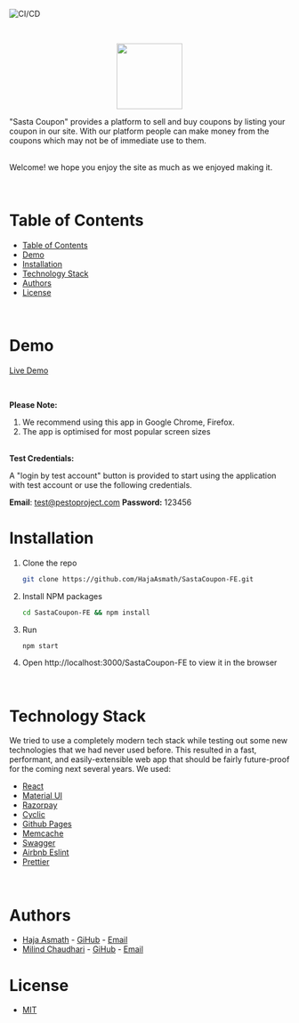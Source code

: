 ![CI/CD](https://github.com/hajaasmath/SastaCoupon-FE/workflows/SastaCoupon-FE-CI/CD/badge.svg)
<!-- PROJECT LOGO -->
<br />
<p align="center">
    <img src="https://i.postimg.cc/k4hsyZY1/Site-Icon.png" width="118px" >
</p>
"Sasta Coupon" provides a platform to sell and buy coupons by listing your coupon in our site. With our platform people can make money from the coupons which may not be of immediate use to them.
<br/>
<br/>

Welcome! we hope you enjoy the site as much as we enjoyed making it.

<!-- TABLE OF CONTENTS -->
<br/>

# Table of Contents

- [Table of Contents](#table-of-contents)
- [Demo](#demo)
- [Installation](#installation)
- [Technology Stack](#technology-stack)
- [Authors](#authors)
- [License](#license)

<br/>

# Demo

[Live Demo](https://hajaasmath.github.io/SastaCoupon-FE/#)

<br/>

<b>Please Note:</b>

1. We recommend using this app in Google Chrome, Firefox.
2. The app is optimised for most popular screen sizes

<br/>
<b>Test Credentials:</b>

A "login by test account" button is provided to start using the application with test account or use the following credentials.

<span><b>Email</b>: test@pestoproject.com</span>
<span><b>Password:</b> 123456</span>

# Installation

1. Clone the repo

   ```sh
   git clone https://github.com/HajaAsmath/SastaCoupon-FE.git
   ```

2. Install NPM packages
   ```sh
   cd SastaCoupon-FE && npm install
   ```
3. Run
   ```sh
   npm start
   ```
4. Open http://localhost:3000/SastaCoupon-FE to view it in the browser

<br/>

# Technology Stack

We tried to use a completely modern tech stack while testing out some new technologies that we had never used before. This resulted in a fast, performant, and easily-extensible web app that should be fairly future-proof for the coming next several years. We used:

- [React](https://reactjs.org/)
- [Material UI](https://mui.com/)
- [Razorpay](https://razorpay.com/)
- [Cyclic](https://app.cyclic.sh/#/)
- [Github Pages](https://pages.github.com/)
- [Memcache](https://memcached.org/)
- [Swagger](https://swagger.io/)
- [Airbnb Eslint](https://www.npmjs.com/package/eslint-config-airbnb)
- [Prettier](https://prettier.io/)

<br/>

# Authors

- [Haja Asmath](https://www.linkedin.com/in/haja-asmath) - [GiHub](https://github.com/HajaAsmath) - [Email](mailto:asmath1997@gmail.com)
- [Milind Chaudhari](https://www.linkedin.com/in/milind-chaudhari-6b5807129/) - [GiHub](https://github.com/Milind220397) - [Email](mailto:milind220397@gmail.com)

# License

- [MIT](https://opensource.org/licenses/MIT)
